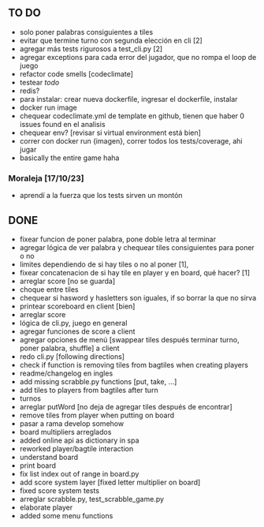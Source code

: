 ## TO DO
- solo poner palabras consiguientes a tiles
- evitar que termine turno con segunda elección en cli [2]
- agregar más tests rigurosos a test_cli.py [2]
- agregar exceptions para cada error del jugador, que no rompa el loop de juego
- refactor code smells [codeclimate]
- testear _todo_ 
- redis?
- para instalar: crear nueva dockerfile, ingresar el dockerfile, instalar
- docker run image
- chequear codeclimate.yml de template en github, tienen que haber 0 issues found en el analisis
- chequear env? [revisar si virtual environment está bien]
- correr con docker run {imagen}, correr todos los tests/coverage, ahi jugar
- basically the entire game haha
 
### Moraleja [17/10/23]
- aprendí a la fuerza que los tests sirven un montón

## DONE
- fixear funcion de poner palabra, pone doble letra al terminar
- agregar lógica de ver palabra y chequear tiles consiguientes para poner o no 
- limites dependiendo de si hay tiles o no al poner [1],
- fixear concatenacion de si hay tile en player y en board, qué hacer? [1]
- arreglar score [no se guarda]
- choque entre tiles
- chequear si hasword y hasletters son iguales, if so borrar la que no sirva
- printear scoreboard en client [bien]
- arreglar score
- lógica de cli.py, juego en general
- agregar funciones de score a client
- agregar opciones de menú [swappear tiles después terminar turno, poner palabra, shuffle] a client
- redo cli.py [following directions] 
- check if function is removing tiles from bagtiles when creating players 
- readme/changelog en ingles
- add missing scrabble.py functions [put, take, ...]
- add tiles to players from bagtiles after turn
- turnos
- arreglar putWord [no deja de agregar tiles después de encontrar]
- remove tiles from player when putting on board
- pasar a rama develop somehow
- board multipliers arreglados
- added online api as dictionary in spa
- reworked player/bagtile interaction
- understand board
- print board
- fix list index out of range in board.py 
- add score system layer [fixed letter multiplier on board]
- fixed score system tests
- arreglar scrabble.py, test_scrabble_game.py
- elaborate player
- added some menu functions